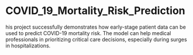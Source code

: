 # COVID_19_Mortality_Risk_Prediction
his project successfully demonstrates how early-stage patient data can be used to predict COVID-19 mortality risk. The model can help medical professionals in prioritizing critical care decisions, especially during surges in hospitalizations.
